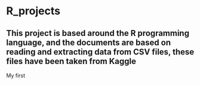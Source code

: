 # R_projects

## This project is based around the R programming language, and the documents are based on reading and extracting data from CSV files, these files have been taken from Kaggle

My first 
